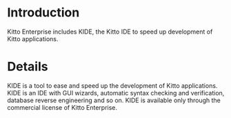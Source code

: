 # Introduction #

Kitto Enterprise includes KIDE, the Kitto IDE to speed up development of Kitto applications.


# Details #

KIDE is a tool to ease and speed up the development of Kitto applications. KIDE is an IDE with GUI wizards, automatic syntax checking and verification, database reverse engineering and so on.
KIDE is available only through the commercial license of Kitto Enterprise.